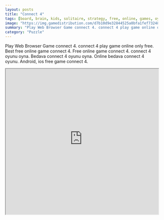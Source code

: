 ```yaml
---
layout: posts
title: "Connect 4"
tags: [board, brain, kids, solitaire, strategy, free, online, games, oyna, game, free, games, play, play, games]
image: "https://img.gamedistribution.com/d7b10d9e32844525a0bfa1fef7324895.jpg"
summary: "Play Web Browser Game connect 4. connect 4 play game online only free. Best free online game connect 4. Free online game connect 4. connect 4 oyunu oyna. Bedava connect 4 oyunu oyna. Online bedava connect 4 oyunu. Android, ios free game connect 4."
category: "Puzzle"
---
```


Play Web Browser Game connect 4. connect 4 play game online only free. Best free online game connect 4. Free online game connect 4. connect 4 oyunu oyna. Bedava connect 4 oyunu oyna. Online bedava connect 4 oyunu. Android, ios free game connect 4.

<iframe width="100%" height="480px;" src="https://html5.gamedistribution.com/d7b10d9e32844525a0bfa1fef7324895/"></iframe>